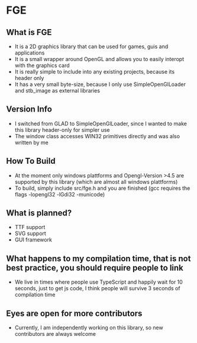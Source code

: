 ﻿# FGE
## What is FGE
* It is a 2D graphics library that can be used for games, guis and applications
* It is a small wrapper around OpenGL and allows you to easily interopt with the graphics card
* It is really simple to include into any existing projects, because its header only
* It has a very small byte-size, because I only use SimpleOpenGlLoader and stb_image as external libraries
## Version Info
* I switched from GLAD to SimpleOpenGlLoader, since I wanted to make this library header-only for simpler use
* The window class accesses WIN32 primitives directly and was also written by me
## How To Build
* At the moment only windows plattforms and Opengl-Version >4.5 are supported by this library (which are almost all windows plattforms)
* To build, simply include src/fge.h and you are finished (gcc requires the flags -lopengl32 -lGdi32 -municode)
## What is planned?
* TTF support
* SVG support
* GUI framework
## What happens to my compilation time, that is not best practice, you should require people to link
* We live in times where people use TypeScript and happily wait for 10 seconds, just to get js code, I think people will survive 3 seconds of compilation time
## Eyes are open for more contributors
* Currently, I am independently working on this library, so new contributors are always welcome
  

